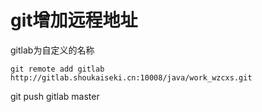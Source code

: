 # git增加远程地址


gitlab为自定义的名称
```
git remote add gitlab http://gitlab.shoukaiseki.cn:10008/java/work_wzcxs.git
```

git push gitlab master
